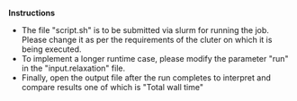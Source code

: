 **Instructions**

* The file "script.sh" is to be submitted via slurm for running the job. Please change it as per the requirements of the cluter on which it is being executed.
* To implement a longer runtime case, please modify the parameter "run" in the "input.relaxation" file.
* Finally, open the output file after the run completes to interpret and compare results one of which is "Total wall time"
